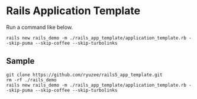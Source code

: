 # Rails Application Template

Run a command like below.

```
rails new rails_demo -m ./rails_app_template/application_template.rb --skip-puma --skip-coffee --skip-turbolinks
```

## Sample

```
git clone https://github.com/ryuzee/rails5_app_template.git
rm -rf ./rails_demo
rails new rails_demo -m ./rails_app_template/application_template.rb --skip-puma --skip-coffee --skip-turbolinks
```
